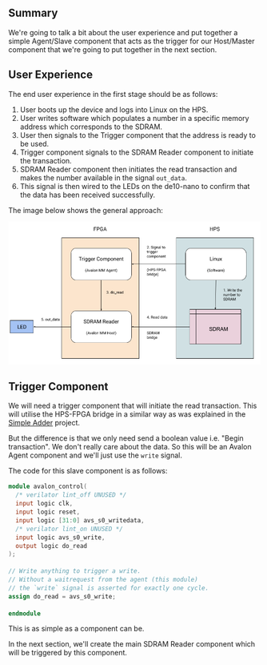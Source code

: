 ## Summary

We're going to talk a bit about the user experience and put together a simple Agent/Slave component that acts as the trigger for our Host/Master component that we're going to put together in the next section.

## User Experience

The end user experience in the first stage should be as follows:

 1. User boots up the device and logs into Linux on the HPS.
 1. User writes software which populates a number in a specific memory address which corresponds to the SDRAM.
 1. User then signals to the Trigger component that the address is ready to be used.
 1. Trigger component signals to the SDRAM Reader component to initiate the transaction.
 1. SDRAM Reader component then initiates the read transaction and makes the number available in the signal `out_data`.
 1. This signal is then wired to the LEDs on the de10-nano to confirm that the data has been received successfully.

The image below shows the general approach:

![](images/sdram_user_experience.png)



## Trigger Component

We will need a trigger component that will initiate the read transaction. This will utilise the HPS-FPGA bridge in a similar way as was explained in the [Simple Adder](https://github.com/zangman/de10-nano/wiki/Simple-Hardware-Adder:-Custom-Avalon-MM-Components) project.

But the difference is that we only need send a boolean value i.e. "Begin transaction". We don't really care about the data. So this will be an Avalon Agent component and we'll just use the `write` signal.

The code for this slave component is as follows:

```verilog
module avalon_control(
  /* verilator lint_off UNUSED */
  input logic clk,
  input logic reset,
  input logic [31:0] avs_s0_writedata,
  /* verilator lint_on UNUSED */
  input logic avs_s0_write,
  output logic do_read
);

// Write anything to trigger a write.
// Without a waitrequest from the agent (this module)
// the `write` signal is asserted for exactly one cycle.
assign do_read = avs_s0_write;

endmodule
```

This is as simple as a component can be.

In the next section, we'll create the main SDRAM Reader component which will be triggered by this component.
